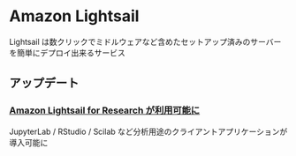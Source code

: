 # Amazon Lightsail

Lightsail は数クリックでミドルウェアなど含めたセットアップ済みのサーバーを簡単にデプロイ出来るサービス

## アップデート

### [Amazon Lightsail for Research が利用可能に](https://dev.classmethod.jp/articles/amazon-lightsail-research/)

JupyterLab / RStudio / Scilab など分析用途のクライアントアプリケーションが導入可能に